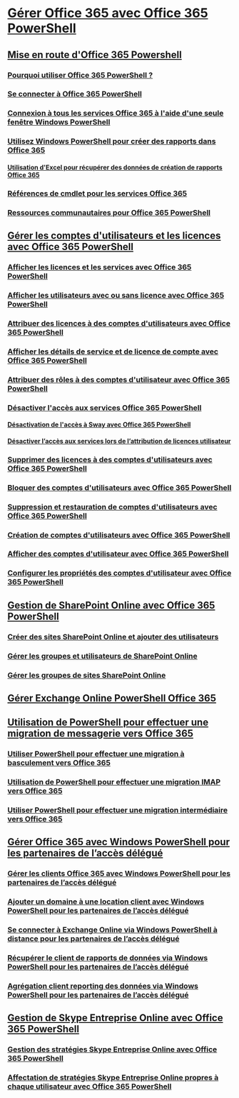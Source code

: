 
# [Gérer Office 365 avec Office 365 PowerShell](manage-office-365-with-office-365-powershell.md)
## [Mise en route d'Office 365 Powershell](getting-started-with-office-365-powershell.md)
### [Pourquoi utiliser Office 365 PowerShell ?](why-you-need-to-use-office-365-powershell.md)
### [Se connecter à Office 365 PowerShell](connect-to-office-365-powershell.md)
### [Connexion à tous les services Office 365 à l'aide d'une seule fenêtre Windows PowerShell](connect-to-all-office-365-services-in-a-single-windows-powershell-window.md)
### [Utilisez Windows PowerShell pour créer des rapports dans Office 365](use-windows-powershell-to-create-reports-in-office-365.md)
#### [Utilisation d'Excel pour récupérer des données de création de rapports Office 365](using-excel-to-retrieve-office-365-reporting-data.md)
### [Références de cmdlet pour les services Office 365](cmdlet-references-for-office-365-services.md)
### [Ressources communautaires pour Office 365 PowerShell](office-365-powershell-community-resources.md)
## [Gérer les comptes d'utilisateurs et les licences avec Office 365 PowerShell](manage-user-accounts-and-licenses-with-office-365-powershell.md)
### [Afficher les licences et les services avec Office 365 PowerShell](view-licenses-and-services-with-office-365-powershell.md)
### [Afficher les utilisateurs avec ou sans licence avec Office 365 PowerShell](view-licensed-and-unlicensed-users-with-office-365-powershell.md)
### [Attribuer des licences à des comptes d'utilisateurs avec Office 365 PowerShell](assign-licenses-to-user-accounts-with-office-365-powershell.md)
### [Afficher les détails de service et de licence de compte avec Office 365 PowerShell](view-account-license-and-service-details-with-office-365-powershell.md)
### [Attribuer des rôles à des comptes d'utilisateur avec Office 365 PowerShell](assign-roles-to-user-accounts-with-office-365-powershell.md)
### [Désactiver l'accès aux services Office 365 PowerShell](disable-access-to-services-with-office-365-powershell.md)
#### [Désactivation de l'accès à Sway avec Office 365 PowerShell](disable-access-to-sway-with-office-365-powershell.md)
#### [Désactiver l’accès aux services lors de l’attribution de licences utilisateur](disable-access-to-services-while-assigning-user-licenses.md)
### [Supprimer des licences à des comptes d'utilisateurs avec Office 365 PowerShell](remove-licenses-from-user-accounts-with-office-365-powershell.md)
### [Bloquer des comptes d'utilisateurs avec Office 365 PowerShell](block-user-accounts-with-office-365-powershell.md)
### [Suppression et restauration de comptes d'utilisateurs avec Office 365 PowerShell](delete-and-restore-user-accounts-with-office-365-powershell.md)
### [Création de comptes d'utilisateurs avec Office 365 PowerShell](create-user-accounts-with-office-365-powershell.md)
### [Afficher des comptes d'utilisateur avec Office 365 PowerShell](view-user-accounts-with-office-365-powershell.md)
### [Configurer les propriétés des comptes d'utilisateur avec Office 365 PowerShell](configure-user-account-properties-with-office-365-powershell.md)
## [Gestion de SharePoint Online avec Office 365 PowerShell](manage-sharepoint-online-with-office-365-powershell.md)
### [Créer des sites SharePoint Online et ajouter des utilisateurs](create-sharepoint-sites-and-add-users-with-powershell.md)
### [Gérer les groupes et utilisateurs de SharePoint Online](manage-sharepoint-users-and-groups-with-powershell.md)
### [Gérer les groupes de sites SharePoint Online](manage-sharepoint-site-groups-with-powershell.md)
## [Gérer Exchange Online PowerShell Office 365](manage-exchange-online-with-office-365-powershell.md)
## [Utilisation de PowerShell pour effectuer une migration de messagerie vers Office 365](use-powershell-for-email-migration-to-office-365.md)
### [Utiliser PowerShell pour effectuer une migration à basculement vers Office 365](use-powershell-to-perform-a-cutover-migration-to-office-365.md)
### [Utilisation de PowerShell pour effectuer une migration IMAP vers Office 365](use-powershell-to-perform-an-imap-migration-to-office-365.md)
### [Utiliser PowerShell pour effectuer une migration intermédiaire vers Office 365](use-powershell-to-perform-a-staged-migration-to-office-365.md)
## [Gérer Office 365 avec Windows PowerShell pour les partenaires de l’accès délégué](manage-office-365-with-windows-powershell-for-delegated-access-permissions-dap-p.md)
### [Gérer les clients Office 365 avec Windows PowerShell pour les partenaires de l’accès délégué](manage-office-365-tenants-with-windows-powershell-for-delegated-access-permissio.md)
### [Ajouter un domaine à une location client avec Windows PowerShell pour les partenaires de l’accès délégué](add-a-domain-to-a-client-tenancy-with-windows-powershell-for-delegated-access-pe.md)
### [Se connecter à Exchange Online via Windows PowerShell à distance pour les partenaires de l’accès délégué](connect-to-exchange-online-tenants-with-remote-windows-powershell-for-delegated.md)
### [Récupérer le client de rapports de données via Windows PowerShell pour les partenaires de l’accès délégué](retrieve-customer-tenant-reporting-data-with-windows-powershell-for-delegated-ac.md)
### [Agrégation client reporting des données via Windows PowerShell pour les partenaires de l’accès délégué](aggregate-customer-reporting-data-via-windows-powershell-for-delegated-access-pe.md)
## [Gestion de Skype Entreprise Online avec Office 365 PowerShell](manage-skype-for-business-online-with-office-365-powershell.md)
### [Gestion des stratégies Skype Entreprise Online avec Office 365 PowerShell](manage-skype-for-business-online-policies-with-office-365-powershell.md)
### [Affectation de stratégies Skype Entreprise Online propres à chaque utilisateur avec Office 365 PowerShell](assign-per-user-skype-for-business-online-policies-with-office-365-powershell.md)

